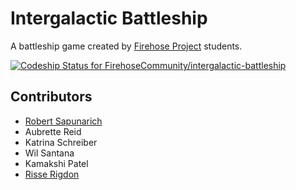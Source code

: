 # Intergalactic Battleship

A battleship game created by [Firehose Project](http://thefirehoseproject.com) students.

[ ![Codeship Status for FirehoseCommunity/intergalactic-battleship](https://codeship.com/projects/c776b5b0-f160-0133-75f0-4a60e3259fb1/status?branch=master)](https://codeship.com/projects/149369)

## Contributors
* [Robert Sapunarich](https://github.com/robertsapunarich)
* Aubrette Reid
* Katrina Schreiber
* Wil Santana
* Kamakshi Patel
* [Risse Rigdon](https://github.com/risu-kun)
